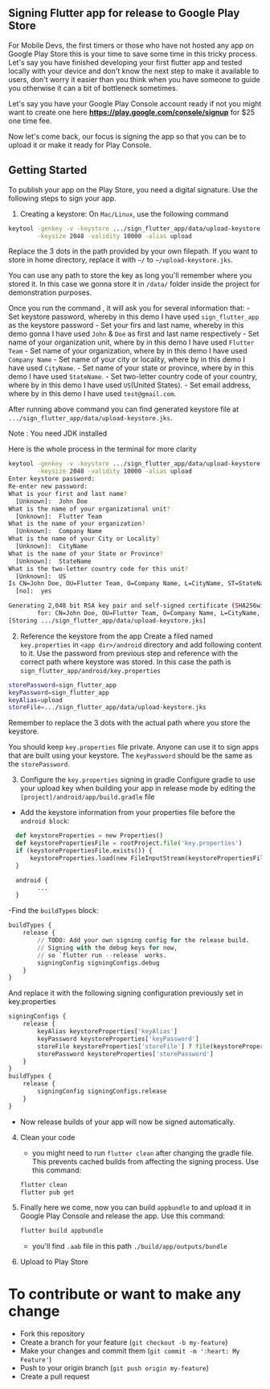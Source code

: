 ## Signing Flutter app for release to Google Play Store

For Mobile Devs, the first timers or those who have not hosted any app on Google Play Store this is your time to save some time in this tricky process.
Let's say you have finished developing your first flutter app and tested locally with your device and don't know the next step to make it available to users,
don't worry it easier than you think when you have someone to guide you otherwise it can a bit of bottleneck sometimes. 

Let's say you have your Google Play Console account ready if not you might want to create one here **https://play.google.com/console/signup** for $25 one time
fee.

Now let's come back, our focus is signing the app so that you can be to upload it or make it ready for Play Console.

## Getting Started

To publish your app on the Play Store, you need a digital signature.  Use the following steps to sign your app.

1. Creating a keystore:
On `Mac/Linux`, use the following command
```bash
keytool -genkey -v -keystore .../sign_flutter_app/data/upload-keystore.jks -keyalg RSA \
        -keysize 2048 -validity 10000 -alias upload
```

Replace the 3 dots in the path provided  by your own filepath. If you want to store in home  directory, replace it with `~/` to `~/upload-keystore.jks`.

You can use any path to store the key as long you'll remember where you stored it. In this case we gonna store it in `/data/` folder inside the project for demonstration purposes.

Once you run the command , it will ask you for several information that:
    - Set keystore password, whereby in this demo I have used `sign_flutter_app` as the keystore password
    - Set your firs and last name, whereby in this demo gonna I have used `John` & `Doe` as first and last name respectively
    - Set name of your organization unit, where by in this demo I have used `Flutter Team`
    - Set name of your organization, where by in this demo I have used `Company Name`
    - Set name of your city or locality, where by in this demo I have used `CityName`.
    - Set name of your state or province, where by in this demo I have used `StateName`.
    - Set two-letter country code of your country, where by in this demo I have used `US`(United States).
    - Set email address, where by in this demo I have used `test@gmail.com`.


After running above command you can find generated keystore file at `.../sign_flutter_app/data/upload-keystore.jks`.


Note : You need JDK installed

Here is the whole process in the terminal for more clarity
```bash
keytool -genkey -v -keystore .../sign_flutter_app/data/upload-keystore.jks -keyalg RSA \
        -keysize 2048 -validity 10000 -alias upload
Enter keystore password:  
Re-enter new password: 
What is your first and last name?
  [Unknown]:  John Doe
What is the name of your organizational unit?
  [Unknown]:  Flutter Team
What is the name of your organization?
  [Unknown]:  Company Name
What is the name of your City or Locality?
  [Unknown]:  CityName
What is the name of your State or Province?
  [Unknown]:  StateName
What is the two-letter country code for this unit?
  [Unknown]:  US
Is CN=John Doe, OU=Flutter Team, O=Company Name, L=CityName, ST=StateName, C=US correct?
  [no]:  yes 

Generating 2,048 bit RSA key pair and self-signed certificate (SHA256withRSA) with a validity of 10,000 days
        for: CN=John Doe, OU=Flutter Team, O=Company Name, L=CityName, ST=StateName, C=US
[Storing .../sign_flutter_app/data/upload-keystore.jks]
```

2. Reference the keystore from the app
Create a filed named `key.properties` in `<app dir>/android` directory and add following content to it. Use the password from previous step and reference with the correct path where keystore was stored. In this case the path is `sign_flutter_app/android/key.properties`
```bash
storePassword=sign_flutter_app
keyPassword=sign_flutter_app
keyAlias=upload
storeFile=.../sign_flutter_app/data/upload-keystore.jks
```

Remember to replace the 3 dots with the actual path where you store  the keystore.

You should keep `key.properties` file private. Anyone can use it to sign apps that are built using your keystore.
The `keyPassword` should be the same as the `storePassword`.

3. Configure the `key.properties` signing in gradle
Configure gradle to use your upload key when building your app in release mode by editing the `[project]/android/app/build.gradle` file
 - Add the keystore information from your properties file before the `android block`:
 ```python
   def keystoreProperties = new Properties()
   def keystorePropertiesFile = rootProject.file('key.properties')
   if (keystorePropertiesFile.exists()) {
       keystoreProperties.load(new FileInputStream(keystorePropertiesFile))
   }

   android {
         ...
   }
   ```

   -Find the `buildTypes` block:

   ```python
   buildTypes {
       release {
           // TODO: Add your own signing config for the release build.
           // Signing with the debug keys for now,
           // so `flutter run --release` works.
           signingConfig signingConfigs.debug
       }
   }
   ```

   And replace it with the following signing configuration previously set in key.properties

   ```python 
   signingConfigs {
       release {
           keyAlias keystoreProperties['keyAlias']
           keyPassword keystoreProperties['keyPassword']
           storeFile keystoreProperties['storeFile'] ? file(keystoreProperties['storeFile']) : null
           storePassword keystoreProperties['storePassword']
       }
   }
   buildTypes {
       release {
           signingConfig signingConfigs.release
       }
   }
   ```

   - Now release builds of your app will now be signed automatically.

4. Clean your code 
   - you might need to run `flutter clean` after changing the gradle file. This prevents cached builds from affecting the signing process. Use this command:
   ```bash
   flutter clean
   flutter pub get
   ```

5. Finally here we come, now you can build `appbundle` to and upload it in Google Play Console and release the app. Use this command:
   ```bash
   flutter build appbundle
   ```
    - you'll find `.aab` file in this path `./build/app/outputs/bundle`

6. Upload to Play Store


# To contribute or want to make any change
- Fork this repository
- Create a branch for your feature (`git checkout -b my-feature`)
- Make your changes and commit them (`git commit -m ':heart: My Feature'`)
- Push to your origin branch (`git push origin my-feature`)
- Create a pull request

   
 








